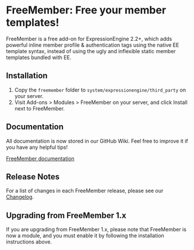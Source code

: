 # FreeMember: Free your member templates!

FreeMember is a free add-on for ExpressionEngine 2.2+, which adds powerful inline member profile
& authentication tags using the native EE template syntax, instead of using the ugly and inflexible
static member templates bundled with EE.

## Installation

1. Copy the `freemember` folder to `system/expressionengine/third_party` on your server.
2. Visit Add-ons > Modules > FreeMember on your server, and click Install next to FreeMember.

## Documentation

All documentation is now stored in our GitHub Wiki. Feel free to improve it if you have any helpful tips!

[FreeMember documentation](https://github.com/expressodev/freemember/wiki)

## Release Notes

For a list of changes in each FreeMember release, please see our [Changelog](https://github.com/expressodev/freemember/blob/develop/CHANGELOG.md).

## Upgrading from FreeMember 1.x

If you are upgrading from FreeMember 1.x, please note that FreeMember is now a module, and you
must enable it by following the installation instructions above.
